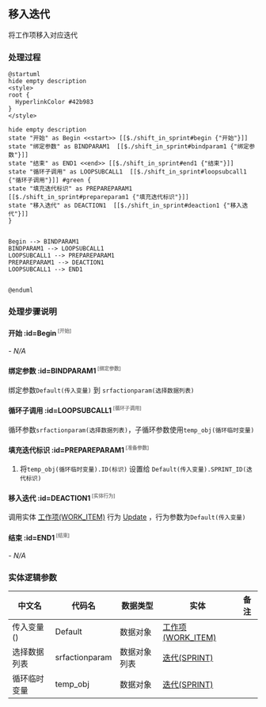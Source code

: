 ## 移入迭代 <!-- {docsify-ignore-all} -->

   将工作项移入对应迭代

### 处理过程

```plantuml
@startuml
hide empty description
<style>
root {
  HyperlinkColor #42b983
}
</style>

hide empty description
state "开始" as Begin <<start>> [[$./shift_in_sprint#begin {"开始"}]]
state "绑定参数" as BINDPARAM1  [[$./shift_in_sprint#bindparam1 {"绑定参数"}]]
state "结束" as END1 <<end>> [[$./shift_in_sprint#end1 {"结束"}]]
state "循环子调用" as LOOPSUBCALL1  [[$./shift_in_sprint#loopsubcall1 {"循环子调用"}]] #green {
state "填充迭代标识" as PREPAREPARAM1  [[$./shift_in_sprint#prepareparam1 {"填充迭代标识"}]]
state "移入迭代" as DEACTION1  [[$./shift_in_sprint#deaction1 {"移入迭代"}]]
}


Begin --> BINDPARAM1
BINDPARAM1 --> LOOPSUBCALL1
LOOPSUBCALL1 --> PREPAREPARAM1
PREPAREPARAM1 --> DEACTION1
LOOPSUBCALL1 --> END1


@enduml
```


### 处理步骤说明

#### 开始 :id=Begin<sup class="footnote-symbol"> <font color=gray size=1>[开始]</font></sup>



*- N/A*
#### 绑定参数 :id=BINDPARAM1<sup class="footnote-symbol"> <font color=gray size=1>[绑定参数]</font></sup>



绑定参数`Default(传入变量)` 到 `srfactionparam(选择数据列表)`
#### 循环子调用 :id=LOOPSUBCALL1<sup class="footnote-symbol"> <font color=gray size=1>[循环子调用]</font></sup>



循环参数`srfactionparam(选择数据列表)`，子循环参数使用`temp_obj(循环临时变量)`
#### 填充迭代标识 :id=PREPAREPARAM1<sup class="footnote-symbol"> <font color=gray size=1>[准备参数]</font></sup>



1. 将`temp_obj(循环临时变量).ID(标识)` 设置给  `Default(传入变量).SPRINT_ID(迭代标识)`

#### 移入迭代 :id=DEACTION1<sup class="footnote-symbol"> <font color=gray size=1>[实体行为]</font></sup>



调用实体 [工作项(WORK_ITEM)](module/ProjMgmt/work_item.md) 行为 [Update](module/ProjMgmt/work_item#行为) ，行为参数为`Default(传入变量)`

#### 结束 :id=END1<sup class="footnote-symbol"> <font color=gray size=1>[结束]</font></sup>



*- N/A*



### 实体逻辑参数

|    中文名   |    代码名    |  数据类型    |  实体   |备注 |
| --------| --------| -------- | -------- | --------   |
|传入变量(<i class="fa fa-check"/></i>)|Default|数据对象|[工作项(WORK_ITEM)](module/ProjMgmt/work_item.md)||
|选择数据列表|srfactionparam|数据对象列表|[迭代(SPRINT)](module/ProjMgmt/sprint.md)||
|循环临时变量|temp_obj|数据对象|[迭代(SPRINT)](module/ProjMgmt/sprint.md)||
